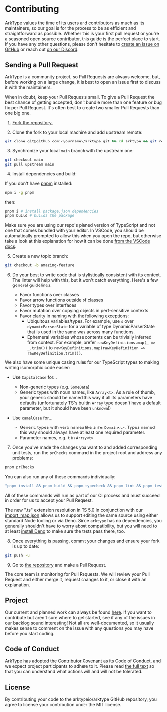 # Contributing

ArkType values the time of its users and contributors as much as its maintainers, so our goal is for the process to be as efficient and straightforward as possible. Whether this is your first pull request or you're a seasoned open source contributor, this guide is the perfect place to start. If you have any other questions, please don't hesitate to [create an issue on GitHub](https://github.com/arktypeio/arktype/issues/new) or reach out [on our Discord](https://discord.gg/WSNF3Kc4xh).

## Sending a Pull Request

ArkType is a community project, so Pull Requests are always welcome, but, before working on a large change, it is best to open an issue first to discuss it with the maintainers.

When in doubt, keep your Pull Requests small. To give a Pull Request the best chance of getting accepted, don't bundle more than one feature or bug fix per Pull Request. It's often best to create two smaller Pull Requests than one big one.

1. [Fork the repository.](https://help.github.com/en/github/getting-started-with-github/fork-a-repo)

2. Clone the fork to your local machine and add upstream remote:

```sh
git clone git@github.com:<yourname>/arktype.git && cd arktype && git remote add upstream git@github.com:arktypeio/arktype.git
```

3. Synchronize your local `main` branch with the upstream one:

```sh
git checkout main
git pull upstream main
```

4. Install dependencies and build:

If you don't have [pnpm](https://pnpm.io/) installed:

```sh
npm i -g pnpm
```

then:

```sh
pnpm i # install package.json dependencies
pnpm build # builds the package
```

Make sure you are using our repo's pinned version of TypeScript and not one that comes bundled with your editor. In VSCode, you should be automatically prompted to allow this when you open the repo, but otherwise take a look at this explanation for how it can be done [from the VSCode docs](https://code.visualstudio.com/docs/typescript/typescript-compiling#_using-the-workspace-version-of-typescript).

5. Create a new topic branch:

```sh
git checkout -b amazing-feature
```

6. Do your best to write code that is stylistically consistent with its context. The linter will help with this, but it won't catch everything. Here's a few general guidelines:

    - Favor functions over classes
    - Favor arrow functions outside of classes
    - Favor types over interfaces
    - Favor mutation over copying objects in perf-sensitive contexts
    - Favor clarity in naming with the following exceptions:
        - Ubiquitous variables/types. For example, use `s` over `dynamicParserState` for a variable of type DynamicParserState that is used in the same way across many functions.
        - Ephemeral variables whose contents can be trivially inferred from context. For example, prefer `rawKeyDefinitions.map(_ => _.trim())` to `rawKeyDefinitions.map(rawKeyDefinition => rawKeyDefinition.trim())`.

We also have some unique casing rules for our TypeScript types to making writing isomorphic code easier:

-   Use `CapitalCase` for...

    -   Non-generic types (e.g. `SomeData`)
    -   Generic types with noun names, like `Array<t>`. As a rule of thumb, your generic should be named this way if all its parameters have defaults (unfortunately TS's builtin `Array` type doesn't have a default parameter, but it should have been `unknown`!)

-   Use `camelCase` for...

    -   Generic types with verb names like `inferDomain<t>`. Types named this way should always have at least one required parameter.
    -   Parameter names, e.g. `t` in `Array<t>`

7. Once you've made the changes you want to and added corresponding unit tests, run the `prChecks` command in the project root and address any problems:

```sh
pnpm prChecks
```

You can also run any of these commands individually:

```sh @lineFrom:package.json:scripts/prChecks =>{?}
"pnpm install && pnpm build && pnpm typecheck && pnpm lint && pnpm testRepo && pnpm buildDocs"
```

All of these commands will run as part of our CI process and must succeed in order for us to accept your Pull Request.

The new ".ts" extension resolution in TS 5.0 in conjunction with our [import_map.json](./dev/configs/import_map.json) allows us to support editing the same source using either standard Node tooling or via Deno. Since `arktype` has no dependencies, you generally shouldn't have to worry about compatibility, but you will need to at least [install Deno](https://deno.land/manual@v1.29.1/getting_started/installation) to make sure the tests pass there, too.

8. Once everything is passing, commit your changes and ensure your fork is up to date:

```sh
git push -u
```

9. Go to [the repository](https://github.com/arktypeio/arktype) and make a Pull Request.

The core team is monitoring for Pull Requests. We will review your Pull Request and either merge it, request changes to it, or close it with an explanation.

## Project

Our current and planned work can always be found [here](https://github.com/arktypeio/arktype/projects/1). If you want to contribute but aren't sure where to get started, see if any of the issues in our backlog sound interesting! Not all are well-documented, so it usually makes sense to comment on the issue with any questions you may have before you start coding.

## Code of Conduct

ArkType has adopted the [Contributor Covenant](https://www.contributor-covenant.org/) as its Code of Conduct, and we expect project participants to adhere to it.
Please read [the full text](/dev/CODE_OF_CONDUCT.md) so that you can understand what actions will and will not be tolerated.

## License

By contributing your code to the arktypeio/arktype GitHub repository, you agree to license your contribution under the MIT license.
